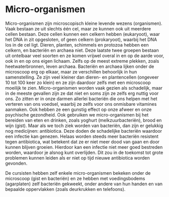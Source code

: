 # Micro-organismen
Micro-organismen zijn microscopisch kleine levende wezens (organismen). Vaak bestaan ze uit slechts één cel, maar ze kunnen ook uit meerdere cellen bestaan. Deze cellen kunnen een celkern hebben (eukaryoot), waar het DNA in zit opgesloten, of geen celkern (prokaryoot), waarbij het DNA los in de cel ligt. Dieren, planten, schimmels en protozoa hebben een celkern, en bacteriën en archaea niet. Deze laatste twee groepen bestaan uit ontelbaar veel soorten en ze komen vrijwel overal in en op de aarde voor, ook in en op ons eigen lichaam. Zelfs op de meest extreme plekken, zoals heetwaterbronnen, leven archaea. Bacteriën en archaea lijken onder de microscoop erg op elkaar, maar ze verschillen behoorlijk in hun samenstelling. Ze zijn veel kleiner dan dieren- en plantencellen (ongeveer 10 tot 100 keer zo klein) en ze zijn daardoor zelfs met een microscoop moeilijk te zien. Micro-organismen worden vaak gezien als schadelijk, maar in de meeste gevallen zijn ze dat niet en soms zijn ze zelfs erg nuttig voor ons. Zo zitten er in onze darmen allerlei bacteriën die ons helpen met het verteren van ons voedsel, waarbij ze zelfs voor ons onmisbare vitamines aanmaken. Ook hebben ze een gunstig effect op onze afweer en onze psychische gezondheid. Ook gebruiken we micro-organismen bij het bereiden van eten en drinken, zoals yoghurt (melkzuurbacteriën), brood en wijn (gist). Maar als we toch ziek worden van bacteriën, dan zijn er gelukkig nog medicijnen: antibiotica. Deze doden de schadelijke bacteriën waardoor een infectie kan genezen. Helaas worden steeds meer bacteriën resistent tegen antibiotica, wat betekent dat ze er niet meer dood van gaan en door kunnen blijven groeien. Hierdoor kan een infectie niet meer goed bestreden worden, waardoor je alsnog kunt overlijden. Dit zou in de toekomst tot grote problemen kunnen leiden als er niet op tijd nieuwe antibiotica worden gevonden.

De cursisten hebben zelf enkele micro-organismen bekeken onder de microscoop (gist en bacteriën) en ze hebben met voedingsbodems (agarplaten) zelf bacteriën gekweekt, onder andere van hun handen en van bepaalde oppervlakken (zoals deurkrukken en telefoons).
